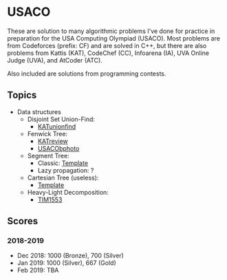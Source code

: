 # USACO

These are solution to many algorithmic problems I've done for practice in preparation for the USA Computing Olympiad (USACO). Most problems are from Codeforces (prefix: CF) and are solved in C++, but there are also problems from Kattis (KAT), CodeChef (CC), Infoarena (IA), UVA Online Judge (UVA), and AtCoder (ATC).

Also included are solutions from programming contests.

## Topics

* Data structures
  * Disjoint Set Union-Find:
    * [KATunionfind](https://github.com/aryamanarora/usaco/blob/master/training/2%20Data%20Structures/2.4%20Custom%20DS/2.4.2%20Disjoint%20Set/KATunionfind.cpp)
  * Fenwick Tree:
    * [KATreview](https://github.com/aryamanarora/usaco/blob/master/training/2%20Data%20Structures/2.4%20Custom%20DS/2.4.4%20Fenwick%20Tree%20(BIT)/KATreview.cpp)
    * [USACObphoto](https://github.com/aryamanarora/usaco/blob/d1080456922077cb16f9f529a8115c8ba2348af0/competitions/usaco/contests/2016-17/jan/gold/bphoto.cpp)
  * Segment Tree:
    * Classic: [Template](https://github.com/aryamanarora/usaco/blob/master/training/2%20Data%20Structures/2.4%20Custom%20DS/2.4.3%20Segment%20Tree/README.cpp)
    * Lazy propagation: ?
  * Cartesian Tree (useless):
    * [Template](https://github.com/aryamanarora/usaco/blob/master/training/2%20Data%20Structures/2.4%20Custom%20DS/2.4.5%20Cartesian%20Tree%20%26%20Treap/README.cpp)
  * Heavy-Light Decomposition:
    * [TIM1553](https://github.com/aryamanarora/usaco/blob/master/training/4%20Graphs/4.5%20LCA/4.5.1%20HLD/TIM1553.cpp)

## Scores

### 2018-2019

* Dec 2018: 1000 (Bronze), 700 (Silver)
* Jan 2019: 1000 (Silver), 667 (Gold)
* Feb 2019: TBA